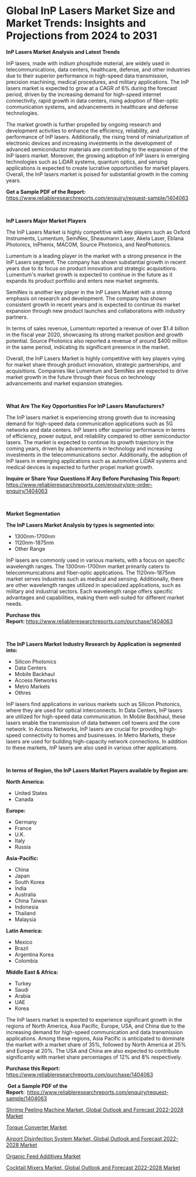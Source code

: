 <p><h1>Global InP Lasers Market Size and Market Trends: Insights and Projections from 2024 to 2031</h1></p><p><strong>InP Lasers Market Analysis and Latest Trends</strong></p>
<p><p>InP lasers, made with indium phosphide material, are widely used in telecommunications, data centers, healthcare, defense, and other industries due to their superior performance in high-speed data transmission, precision machining, medical procedures, and military applications. The InP lasers market is expected to grow at a CAGR of 6% during the forecast period, driven by the increasing demand for high-speed internet connectivity, rapid growth in data centers, rising adoption of fiber-optic communication systems, and advancements in healthcare and defense technologies.</p><p>The market growth is further propelled by ongoing research and development activities to enhance the efficiency, reliability, and performance of InP lasers. Additionally, the rising trend of miniaturization of electronic devices and increasing investments in the development of advanced semiconductor materials are contributing to the expansion of the InP lasers market. Moreover, the growing adoption of InP lasers in emerging technologies such as LiDAR systems, quantum optics, and sensing applications is expected to create lucrative opportunities for market players. Overall, the InP lasers market is poised for substantial growth in the coming years.</p></p>
<p><strong>Get a Sample PDF of the Report:&nbsp;</strong> <a href="https://www.reliableresearchreports.com/enquiry/request-sample/1404063">https://www.reliableresearchreports.com/enquiry/request-sample/1404063</a></p>
<p>&nbsp;</p>
<p><strong>InP Lasers Major Market Players</strong></p>
<p><p>The InP Lasers Market is highly competitive with key players such as Oxford Instruments, Lumentum, SemiNex, Sheaumann Laser, Akela Laser, Eblana Photonics, InPhenix, MACOM, Source Photonics, and NeoPhotonics. </p><p>Lumentum is a leading player in the market with a strong presence in the InP Lasers segment. The company has shown substantial growth in recent years due to its focus on product innovation and strategic acquisitions. Lumentum's market growth is expected to continue in the future as it expands its product portfolio and enters new market segments.</p><p>SemiNex is another key player in the InP Lasers Market with a strong emphasis on research and development. The company has shown consistent growth in recent years and is expected to continue its market expansion through new product launches and collaborations with industry partners.</p><p>In terms of sales revenue, Lumentum reported a revenue of over $1.4 billion in the fiscal year 2020, showcasing its strong market position and growth potential. Source Photonics also reported a revenue of around $400 million in the same period, indicating its significant presence in the market.</p><p>Overall, the InP Lasers Market is highly competitive with key players vying for market share through product innovation, strategic partnerships, and acquisitions. Companies like Lumentum and SemiNex are expected to drive market growth in the future through their focus on technology advancements and market expansion strategies.</p></p>
<p>&nbsp;</p>
<p><strong>What Are The Key Opportunities For InP Lasers Manufacturers?</strong></p>
<p><p>The InP lasers market is experiencing strong growth due to increasing demand for high-speed data communication applications such as 5G networks and data centers. InP lasers offer superior performance in terms of efficiency, power output, and reliability compared to other semiconductor lasers. The market is expected to continue its growth trajectory in the coming years, driven by advancements in technology and increasing investments in the telecommunications sector. Additionally, the adoption of InP lasers in emerging applications such as automotive LiDAR systems and medical devices is expected to further propel market growth.</p></p>
<p><strong>Inquire or Share Your Questions If Any Before Purchasing This Report:</strong> <a href="https://www.reliableresearchreports.com/enquiry/pre-order-enquiry/1404063">https://www.reliableresearchreports.com/enquiry/pre-order-enquiry/1404063</a></p>
<p>&nbsp;</p>
<p><strong>Market Segmentation</strong></p>
<p><strong>The InP Lasers Market Analysis by types is segmented into:</strong></p>
<p><ul><li>1300nm-1700nm</li><li>1120nm-1875nm</li><li>Other Range</li></ul></p>
<p><p>InP lasers are commonly used in various markets, with a focus on specific wavelength ranges. The 1300nm-1700nm market primarily caters to telecommunications and fiber-optic applications. The 1120nm-1875nm market serves industries such as medical and sensing. Additionally, there are other wavelength ranges utilized in specialized applications, such as military and industrial sectors. Each wavelength range offers specific advantages and capabilities, making them well-suited for different market needs.</p></p>
<p><strong>Purchase this Report:&nbsp;</strong><a href="https://www.reliableresearchreports.com/purchase/1404063">https://www.reliableresearchreports.com/purchase/1404063</a></p>
<p>&nbsp;</p>
<p><strong>The InP Lasers Market Industry Research by Application is segmented into:</strong></p>
<p><ul><li>Silicon Photonics</li><li>Data Centers</li><li>Mobile Backhaul</li><li>Access Networks</li><li>Metro Markets</li><li>Othres</li></ul></p>
<p><p>InP lasers find applications in various markets such as Silicon Photonics, where they are used for optical interconnects. In Data Centers, InP lasers are utilized for high-speed data communication. In Mobile Backhaul, these lasers enable the transmission of data between cell towers and the core network. In Access Networks, InP lasers are crucial for providing high-speed connectivity to homes and businesses. In Metro Markets, these lasers are used for building high-capacity network connections. In addition to these markets, InP lasers are also used in various other applications.</p></p>
<p>&nbsp;</p>
<p><strong>In terms of Region, the InP Lasers Market Players available by Region are:</strong></p>
<p>
    <p> <strong> North America: </strong>
        <ul>
            <li>United States</li>
            <li>Canada</li>
        </ul>
        </p> 
    <p> <strong> Europe: </strong>
        <ul>
            <li>Germany</li>
            <li>France</li>
            <li>U.K.</li>
            <li>Italy</li>
            <li>Russia</li>
        </ul>
        </p> 
    <p> <strong> Asia-Pacific: </strong>
        <ul>
            <li>China</li>
            <li>Japan</li>
            <li>South Korea</li>
            <li>India</li>
            <li>Australia</li>
            <li>China Taiwan</li>
            <li>Indonesia</li>
            <li>Thailand</li>
            <li>Malaysia</li>
        </ul>
        </p> 
    <p> <strong> Latin America: </strong>
        <ul>
            <li>Mexico</li>
            <li>Brazil</li>
            <li>Argentina Korea</li>
            <li>Colombia</li>
        </ul>
        </p> 
    <p> <strong> Middle East & Africa: </strong>
        <ul>
            <li>Turkey</li>
            <li>Saudi</li>
            <li>Arabia</li>
            <li>UAE</li>
            <li>Korea</li>
        </ul>
    </p>
    </p>
<p><p>The InP lasers market is expected to experience significant growth in the regions of North America, Asia Pacific, Europe, USA, and China due to the increasing demand for high-speed communication and data transmission applications. Among these regions, Asia Pacific is anticipated to dominate the market with a market share of 35%, followed by North America at 25% and Europe at 20%. The USA and China are also expected to contribute significantly with market share percentages of 12% and 8% respectively.</p></p>
<p><strong>Purchase this Report: </strong><a href="https://www.reliableresearchreports.com/purchase/1404063">https://www.reliableresearchreports.com/purchase/1404063</a></p>
<p>&nbsp;<strong>Get a Sample PDF of the Report:&nbsp;&nbsp;</strong><a href="https://www.reliableresearchreports.com/enquiry/request-sample/1404063">https://www.reliableresearchreports.com/enquiry/request-sample/1404063</a></p>
<p><strong></strong></p>
<p><p><a href="https://noble-drawer-34c.notion.site/Shrimp-Peeling-Machine-Market-Global-Outlook-and-Forecast-2022-2028-Market-Size-Growth-Outlook-fro-e520b80d62ed4596b27feeafde693e58">Shrimp Peeling Machine Market, Global Outlook and Forecast 2022-2028 Market</a></p><p><a href="https://view.publitas.com/reportprime-1/torque-converter-market-share-market-new-trends-analysis-report-by-type-by-application-by-end-use-by-region-and-segment-forecasts-2024-2031/">Torque Converter Market</a></p><p><a href="https://fearless-okapi-6c8.notion.site/Global-Airport-Disinfection-System-Market-Global-Outlook-and-Forecast-2022-2028-Market-by-Types-Ap-8f1e4106f33b45ae896722f255dac7b2">Airport Disinfection System Market, Global Outlook and Forecast 2022-2028 Market</a></p><p><a href="https://view.publitas.com/reportprime-1/organic-feed-additives-market-size-and-examines-its-market-scope-with-a-primary-focus-on-growth-opportunities-and-forecasted-trends-spanning-from-2024-to-2031/">Organic Feed Additives Market</a></p><p><a href="https://gamy-alyssum-396.notion.site/Cocktail-Mixers-Market-Global-Outlook-and-Forecast-2022-2028-Market-Size-and-Examines-its-Market-S-04ce3d7619b24e1fa75d7f609775d1c4">Cocktail Mixers Market, Global Outlook and Forecast 2022-2028 Market</a></p></p>